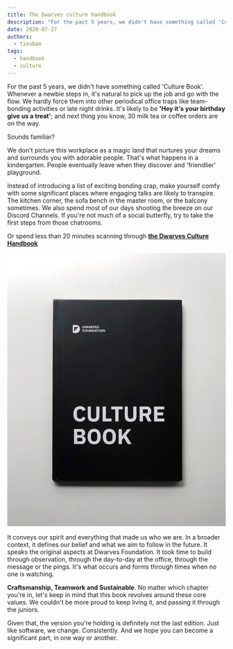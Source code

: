 ```yaml
---
title: The Dwarves culture handbook
description: "For the past 5 years, we didn't have something called 'Culture Book'. Whenever a newbie steps in, it's natural to pick up the job and go with the flow. We hardly force them into other periodical office traps like team-bonding activities or late night drinks."
date: 2020-07-27
authors:
  - tieubao
tags:
  - handbook
  - culture
---
```


For the past 5 years, we didn't have something called 'Culture Book'. Whenever a newbie steps in, it's natural to pick up the job and go with the flow. We hardly force them into other periodical office traps like team-bonding activities or late night drinks. It's likely to be **'Hey it's your birthday give us a treat'**; and next thing you know, 30 milk tea or coffee orders are on the way.

Sounds familiar?

We don't picture this workplace as a magic land that nurtures your dreams and surrounds you with adorable people. That's what happens in a kindergarten. People eventually leave when they discover and 'friendlier' playground.

Instead of introducing a list of exciting bonding crap, make yourself comfy with some significant places where engaging talks are likely to transpire. The kitchen corner, the sofa bench in the master room, or the balcony sometimes. We also spend most of our days shooting the breeze on our Discord Channels. If you're not much of a social butterfly, try to take the first steps from those chatrooms.

Or spend less than 20 minutes scanning through **[the Dwarves Culture Handbook](https://github.com/dwarvesf/handbook/blob/master/what-we-value.md)**

![](assets/the-dwarves-culture-handbook_464cd6715a58d2bd2f0f97ab9e8adeac_md5.webp)

It conveys our spirit and everything that made us who we are. In a broader context, it defines our belief and what we aim to follow in the future. It speaks the original aspects at Dwarves Foundation. It took time to build through observation, through the day-to-day at the office, through the message or the pings. It's what occurs and forms through times when no one is watching.

**Craftsmanship, Teamwork and Sustainable**. No matter which chapter you're in, let's keep in mind that this book revolves around these core values. We couldn't be more proud to keep living it, and passing it through the juniors.

Given that, the version you're holding is definitely not the last edition. Just like software, we change. Consistently. And we hope you can become a significant part, in one way or another.
